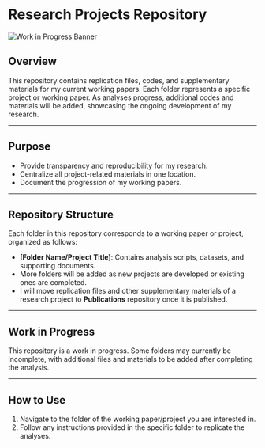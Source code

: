 # **Research Projects Repository**

![Work in Progress Banner](work-in-progress.png)

## **Overview**  
This repository contains replication files, codes, and supplementary materials for my current working papers. Each folder represents a specific project or working paper. As analyses progress, additional codes and materials will be added, showcasing the ongoing development of my research.

---

## **Purpose**  
- Provide transparency and reproducibility for my research.  
- Centralize all project-related materials in one location.  
- Document the progression of my working papers.

---

## **Repository Structure**  
Each folder in this repository corresponds to a working paper or project, organized as follows:
- **[Folder Name/Project Title]**: Contains analysis scripts, datasets, and supporting documents.
- More folders will be added as new projects are developed or existing ones are completed.
- I will move replication files and other supplementary materials of a research project to **Publications** repository once it is published. 

---

## **Work in Progress**  
This repository is a work in progress. Some folders may currently be incomplete, with additional files and materials to be added after completing the analysis.

---

## **How to Use**  
1. Navigate to the folder of the working paper/project you are interested in.  
2. Follow any instructions provided in the specific folder to replicate the analyses.
